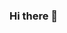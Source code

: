### Hi there 👋

<!--
**amteater/amteater** is a ✨ _special_ ✨ repository because its `README.md` (this file) appears on your GitHub profile.

Here are some ideas to get you started:

- 🔭 I’m currently working on Computing Fundamentals.
- 😄 Pronouns: He/Him
- ⚡ Fun fact: I like to build Gundam Model Kits!
-->
